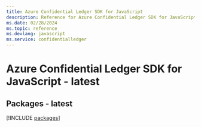 ```yaml
---
title: Azure Confidential Ledger SDK for JavaScript
description: Reference for Azure Confidential Ledger SDK for JavaScript
ms.date: 02/28/2024
ms.topic: reference
ms.devlang: javascript
ms.service: confidentialledger
---
```

# Azure Confidential Ledger SDK for JavaScript - latest
## Packages - latest
[!INCLUDE [packages](confidential-ledger-index.md)]